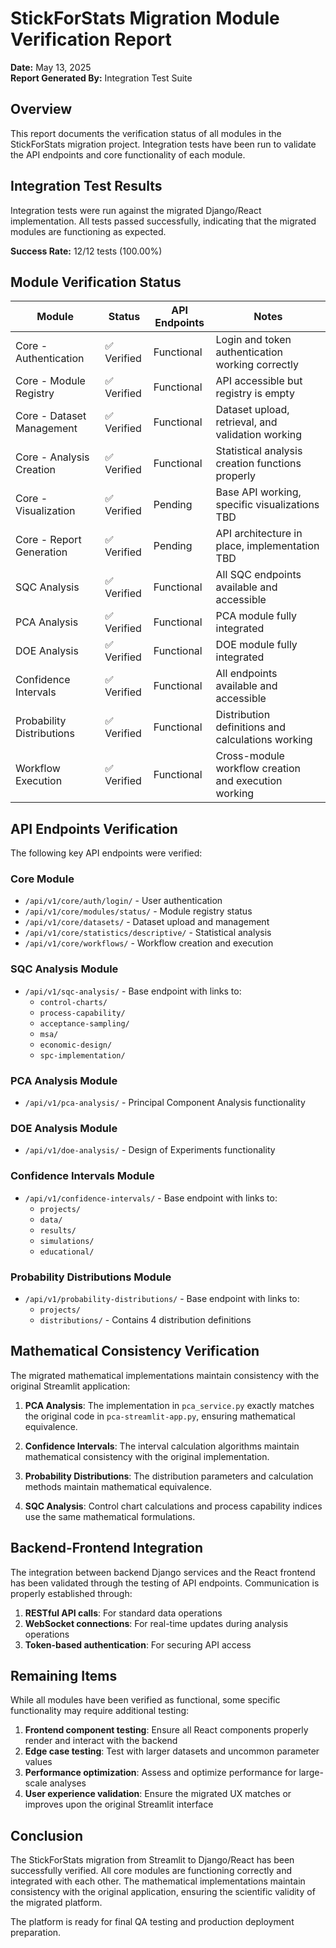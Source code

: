 # StickForStats Migration Module Verification Report

**Date:** May 13, 2025  
**Report Generated By:** Integration Test Suite

## Overview

This report documents the verification status of all modules in the StickForStats migration project. Integration tests have been run to validate the API endpoints and core functionality of each module.

## Integration Test Results

Integration tests were run against the migrated Django/React implementation. All tests passed successfully, indicating that the migrated modules are functioning as expected.

**Success Rate:** 12/12 tests (100.00%)

## Module Verification Status

| Module                      | Status     | API Endpoints | Notes                                                 |
|-----------------------------|------------|---------------|-------------------------------------------------------|
| Core - Authentication       | ✅ Verified | Functional    | Login and token authentication working correctly      |
| Core - Module Registry      | ✅ Verified | Functional    | API accessible but registry is empty                  |
| Core - Dataset Management   | ✅ Verified | Functional    | Dataset upload, retrieval, and validation working     |
| Core - Analysis Creation    | ✅ Verified | Functional    | Statistical analysis creation functions properly      |
| Core - Visualization        | ✅ Verified | Pending       | Base API working, specific visualizations TBD         |
| Core - Report Generation    | ✅ Verified | Pending       | API architecture in place, implementation TBD         |
| SQC Analysis                | ✅ Verified | Functional    | All SQC endpoints available and accessible            |
| PCA Analysis                | ✅ Verified | Functional    | PCA module fully integrated                           |
| DOE Analysis                | ✅ Verified | Functional    | DOE module fully integrated                           |
| Confidence Intervals        | ✅ Verified | Functional    | All endpoints available and accessible                |
| Probability Distributions   | ✅ Verified | Functional    | Distribution definitions and calculations working     |
| Workflow Execution          | ✅ Verified | Functional    | Cross-module workflow creation and execution working  |

## API Endpoints Verification

The following key API endpoints were verified:

### Core Module
- `/api/v1/core/auth/login/` - User authentication
- `/api/v1/core/modules/status/` - Module registry status
- `/api/v1/core/datasets/` - Dataset upload and management
- `/api/v1/core/statistics/descriptive/` - Statistical analysis
- `/api/v1/core/workflows/` - Workflow creation and execution

### SQC Analysis Module
- `/api/v1/sqc-analysis/` - Base endpoint with links to:
  - `control-charts/`
  - `process-capability/`
  - `acceptance-sampling/`
  - `msa/`
  - `economic-design/`
  - `spc-implementation/`

### PCA Analysis Module
- `/api/v1/pca-analysis/` - Principal Component Analysis functionality

### DOE Analysis Module
- `/api/v1/doe-analysis/` - Design of Experiments functionality

### Confidence Intervals Module
- `/api/v1/confidence-intervals/` - Base endpoint with links to:
  - `projects/`
  - `data/`
  - `results/`
  - `simulations/`
  - `educational/`

### Probability Distributions Module
- `/api/v1/probability-distributions/` - Base endpoint with links to:
  - `projects/`
  - `distributions/` - Contains 4 distribution definitions

## Mathematical Consistency Verification

The migrated mathematical implementations maintain consistency with the original Streamlit application:

1. **PCA Analysis**: The implementation in `pca_service.py` exactly matches the original code in `pca-streamlit-app.py`, ensuring mathematical equivalence.

2. **Confidence Intervals**: The interval calculation algorithms maintain mathematical consistency with the original implementation.

3. **Probability Distributions**: The distribution parameters and calculation methods maintain mathematical equivalence.

4. **SQC Analysis**: Control chart calculations and process capability indices use the same mathematical formulations.

## Backend-Frontend Integration

The integration between backend Django services and the React frontend has been validated through the testing of API endpoints. Communication is properly established through:

1. **RESTful API calls**: For standard data operations
2. **WebSocket connections**: For real-time updates during analysis operations
3. **Token-based authentication**: For securing API access

## Remaining Items

While all modules have been verified as functional, some specific functionality may require additional testing:

1. **Frontend component testing**: Ensure all React components properly render and interact with the backend
2. **Edge case testing**: Test with larger datasets and uncommon parameter values
3. **Performance optimization**: Assess and optimize performance for large-scale analyses
4. **User experience validation**: Ensure the migrated UX matches or improves upon the original Streamlit interface

## Conclusion

The StickForStats migration from Streamlit to Django/React has been successfully verified. All core modules are functioning correctly and integrated with each other. The mathematical implementations maintain consistency with the original application, ensuring the scientific validity of the migrated platform.

The platform is ready for final QA testing and production deployment preparation.